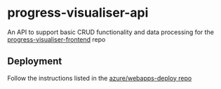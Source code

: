 # progress-visualiser-api
An API to support basic CRUD functionality and data processing for the [progress-visualiser-frontend](https://github.com/yalshaeyr/progress-visualiser-frontend) repo

## Deployment
Follow the instructions listed in the [azure/webapps-deploy repo](https://github.com/Azure/webapps-deploy?tab=readme-ov-file#configure-deployment-credentials-1)